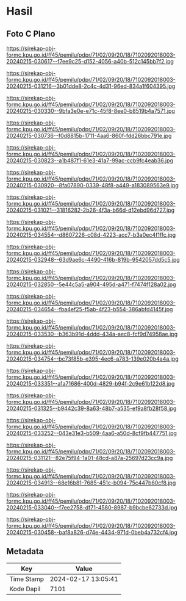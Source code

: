 # Hasil

## Foto C Plano

https://sirekap-obj-formc.kpu.go.id/ff45/pemilu/pdpr/71/02/09/20/18/7102092018003-20240215-030617--f7ee9c25-d152-4056-a40b-512c145bb7f2.jpg

https://sirekap-obj-formc.kpu.go.id/ff45/pemilu/pdpr/71/02/09/20/18/7102092018003-20240215-031216--3b01dde8-2c4c-4d31-96ed-834a1f604395.jpg

https://sirekap-obj-formc.kpu.go.id/ff45/pemilu/pdpr/71/02/09/20/18/7102092018003-20240215-030330--9bfa3e0e-e71c-45f8-8ee0-b8519b4a7571.jpg

https://sirekap-obj-formc.kpu.go.id/ff45/pemilu/pdpr/71/02/09/20/18/7102092018003-20240215-030736--f0d8815b-1711-4aa6-860f-fdd26bbc791e.jpg

https://sirekap-obj-formc.kpu.go.id/ff45/pemilu/pdpr/71/02/09/20/18/7102092018003-20240215-030823--a1b487f1-61e3-41a7-99ac-ccb9fc4eab36.jpg

https://sirekap-obj-formc.kpu.go.id/ff45/pemilu/pdpr/71/02/09/20/18/7102092018003-20240215-030920--8fa07890-0339-48f8-a449-a183089563e9.jpg

https://sirekap-obj-formc.kpu.go.id/ff45/pemilu/pdpr/71/02/09/20/18/7102092018003-20240215-031021--31816282-2b26-4f3a-b66d-d12ebd96d727.jpg

https://sirekap-obj-formc.kpu.go.id/ff45/pemilu/pdpr/71/02/09/20/18/7102092018003-20240215-034554--d8607226-c08d-4223-acc7-b3a0ec4f1ffc.jpg

https://sirekap-obj-formc.kpu.go.id/ff45/pemilu/pdpr/71/02/09/20/18/7102092018003-20240215-032948--63d9ae6c-4490-416b-819b-9542057dd5c5.jpg

https://sirekap-obj-formc.kpu.go.id/ff45/pemilu/pdpr/71/02/09/20/18/7102092018003-20240215-032850--5e44c5a5-a904-495d-a471-f7474f128a02.jpg

https://sirekap-obj-formc.kpu.go.id/ff45/pemilu/pdpr/71/02/09/20/18/7102092018003-20240215-034654--fba4ef25-f5ab-4f23-b554-386abfd4145f.jpg

https://sirekap-obj-formc.kpu.go.id/ff45/pemilu/pdpr/71/02/09/20/18/7102092018003-20240215-033530--b363b91d-4ddd-434a-aec8-fcf9d74958ae.jpg

https://sirekap-obj-formc.kpu.go.id/ff45/pemilu/pdpr/71/02/09/20/18/7102092018003-20240215-034754--bc73f85b-e395-4ec6-a783-139e020b4a4a.jpg

https://sirekap-obj-formc.kpu.go.id/ff45/pemilu/pdpr/71/02/09/20/18/7102092018003-20240215-033351--a1a71686-400d-4829-b94f-2c9e61b122d8.jpg

https://sirekap-obj-formc.kpu.go.id/ff45/pemilu/pdpr/71/02/09/20/18/7102092018003-20240215-031325--b9442c39-8a63-48b7-a535-ef9a8fb28f58.jpg

https://sirekap-obj-formc.kpu.go.id/ff45/pemilu/pdpr/71/02/09/20/18/7102092018003-20240215-033252--043e31e3-b509-4aa6-a50d-8cf9fb447751.jpg

https://sirekap-obj-formc.kpu.go.id/ff45/pemilu/pdpr/71/02/09/20/18/7102092018003-20240215-031121--82e75f94-1a01-48cd-a87a-25697d23cc9a.jpg

https://sirekap-obj-formc.kpu.go.id/ff45/pemilu/pdpr/71/02/09/20/18/7102092018003-20240215-034913--68e16b81-7685-451c-b094-75c447b60cf8.jpg

https://sirekap-obj-formc.kpu.go.id/ff45/pemilu/pdpr/71/02/09/20/18/7102092018003-20240215-033040--f7ee2758-df71-4580-8987-b9bcbe62733d.jpg

https://sirekap-obj-formc.kpu.go.id/ff45/pemilu/pdpr/71/02/09/20/18/7102092018003-20240215-030458--baf8a826-d74e-4434-971d-0beb4a732cf4.jpg


## Metadata

| Key        | Value               |
| ---------- | ------------------- |
| Time Stamp | 2024-02-17 13:05:41 |
| Kode Dapil | 7101                |



